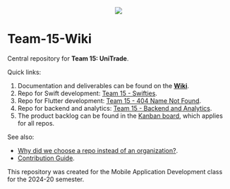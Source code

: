 <p align="center">
  <img src="https://github.com/user-attachments/assets/d9c35359-704d-4514-87fa-d315b5577fb0" />
</p>

# Team-15-Wiki
Central repository for **Team 15: UniTrade**.

Quick links:
1. Documentation and deliverables can be found on the **[Wiki](https://github.com/fedemelo/Team-15-Wiki/wiki)**.
2. Repo for Swift development: [Team 15 - Swifties](https://github.com/fedemelo/team-15-swifties).
3. Repo for Flutter development: [Team 15 - 404 Name Not Found](https://github.com/fedemelo/Team-15-404NameNotFound).
4. Repo for backend and analytics: [Team 15 - Backend and Analytics](https://github.com/fedemelo/Team-15-Backend-And-Analytics).
5. The product backlog can be found in the [Kanban board](https://github.com/users/fedemelo/projects/5), which applies for all repos.

See also: 
- [Why did we choose a repo instead of an organization?](https://github.com/fedemelo/Team-15-Wiki/wiki/Why-Did-We-Choose-a-Repository-Instead-of-an-Organization%3F).
- [Contribution Guide](https://github.com/fedemelo/Team-15-Wiki/wiki/Contribution-Guide).

This repository was created for the Mobile Application Development class for the 2024-20 semester.<br/>
